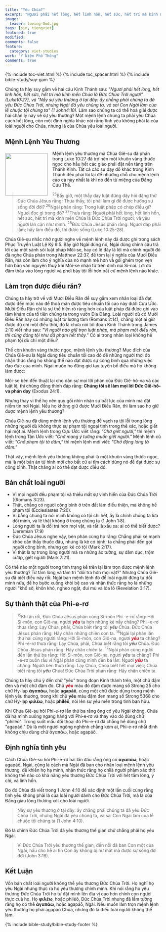 ```yaml
---
title: "Yêu Chúa?"
excerpt: "Ngươi phải hết lòng, hết linh hồn, hết sức, hết trí mà kính mến Chúa là Ðức Chúa Trời ngươi (Luke 10:27)"
image: 
  teaser: loving-God.jpg
tags: [sin, tiengviet]
featured: true
modified:
comments: false
feature:
  category: viet-studies
work: "Ý Niệm Phổ Thông"
comments: true
---
```


{% include toc-viet.html %}
{% include toc_spacer.html %}
{% include bible-study/suy-gam %}

Chúng ta hãy suy gẫm về hai câu Kinh Thánh sau: <em>"Ngươi phải hết lòng, hết linh hồn, hết sức, hết trí mà kính mến Chúa là Ðức Chúa Trời ngươi"</em> <em>(Luke<span style="color: rgba(0,0,0,0);">_</span>10:27)</em>, và <em>"Nầy sự yêu thương ở tại đây: ấy chẳng phải chúng ta đã yêu Ðức Chúa Trời, nhưng Ngài đã yêu chúng ta, và sai Con Ngài làm của lễ chuộc tội chúng ta" (1 John<span style="color: rgba(0,0,0,0);">_</span>4:10)</em>. Làm sao chúng ta có thể hoà giải được hai chân lý này về sự yêu thương? Một mệnh lệnh chúng ta phải yêu Chúa cách hết lòng, còn một định nghĩa khác nói rằng tình yêu không phải là của loài người cho Chúa, nhưng là của Chúa yêu loài người.

## Mệnh Lệnh Yêu Thương

<div>
<p>
<img alt src="{{ site.url }}/assets/images/loving-God.jpg" style="border: 1px solid #cccccc; margin: 7px 15px 0px 0px; max-width: 100%; height: 136px; padding: 0px; float: left;">
Mệnh lệnh yêu thương mà Chúa Giê-su đã phán trong Luke 10:27 đã trở nên một khuôn vàng thước ngọc cho hầu hết các giáo phái đặt nền tảng trên Thánh Kinh. Tất cả các sự dạy dỗ khác trong Kinh Thánh đều phải lùi lại để nhường chỗ cho mệnh lệnh cao cả này nhất là khi nó đến từ miệng của Đấng Cứu Thế.
</p>

</div>
<!-- ##################### PLACEHOLDER ###################-->

> <sup>25</sup>Bấy giờ, một thầy dạy luật đứng dậy hỏi đặng thử Ðức Chúa Jêsus rằng: Thưa thầy, tôi phải làm gì để được hưởng sự sống đời đời?  <sup>26</sup>Ngài phán rằng: Trong luật pháp có chép điều gì? Ngươi đọc gì trong đó?  <sup>27</sup>Thưa rằng: Ngươi phải hết lòng, hết linh hồn, hết sức, hết trí mà kính mến Chúa là Ðức Chúa Trời ngươi; và yêu người lân cận như mình.  <sup>28</sup>Ðức Chúa Jêsus phán rằng: Ngươi đáp phải lắm; hãy làm điều đó, thì được sống (Luke 10:25-28).

Chúa Giê-su nhắc nhở người nghe về mệnh lệnh này đã được ghi trong sách Phục Truyền Luật Lệ Ký 6:5. Bây giờ Ngài dùng nó, Ngài dùng chính câu trả lời của một sành sõi luật pháp Môi-se, hay có lẽ đây là lời mà chính người đó đã nghe Chúa phán trong Matthew 22:37, để tóm lại ý nghĩa của Mười Điều Răn, mà còn làm cho ý nghĩa của nó mạnh mẽ hơn và gói ghém trọn vẹn hơn bản văn nguyên thuỷ khi Môi-se nhận từ trên đỉnh núi Si-nai. Lời đó đâm thấu vào lòng người và phơi bày tội lỗi hơn bất cứ mệnh lệnh nào khác.

## Làm trọn được điều răn?

Chúng ta hãy trở về với Mười Điều Răn để suy gẫm xem nhân loại đã đạt được đến mức nào để thoả mãn được tiêu chuẩn tối cao này dưới Cựu Ước. Mười Điều Răn chỉ là sự thể hiện rõ ràng hơn của luật pháp đã được ghi vào tâm khảm của tổ tiên chúng ta trong vườn Địa Đàng. Loài người dù có Mười Điều Răn hay có những luật từ lương tâm (Romans 2:14), chẳng một ai giữ được dù chỉ một điều thôi, đó là chưa nói tới đoạn Kinh Thánh trong James 2:10 viết như sau: <em>"Vì người nào giữ trọn luật pháp, mà phạm một điều răn, thì cũng đáng tội như đã phạm hết thảy."</em> Có ai trong nhân loại không hề phạm tội dù chỉ một điều?

Thế còn khuôn vàng thước ngọc, mệnh lệnh yêu thương? Mục đích của Chúa Giê-su là Ngài dùng tiêu chuẩn tối cao đó để những người thời đó nhận thức rằng họ không thể nào đạt được sự công bình qua những việc đạo đức của mình. Ngài muốn họ đừng giơ tay tuyên bố điều mà họ không làm được:

<p class="blockquote">Môi-se bèn đến thuật lại cho dân sự mọi lời phán của Ðức Giê-hô-va và các luật lệ, thì chúng đồng thinh đáp rằng: <strong>Chúng tôi sẽ làm mọi lời Ðức Giê-hô-va phán dạy</strong> (Exodus 24:1).</p>

Nhưng thay vì thế họ nên quỳ gối nhìn nhận sự bất lực của mình mà đặt niềm tin nơi Ngài. Nếu họ không giữ được Mười Điều Răn, thì làm sao họ giữ được mệnh lệnh yêu thương?

Chúa Giê-su đã dùng mệnh lệnh yêu thương để vạch ra tội lỗi trong lòng những người dù không thực sự phạm tội ngoại tình trong thể xác, hoặc giết hại một ai. Mệnh lệnh trong Cựu Ước viết rằng: <em>"Chớ giết người,"</em> thì mệnh lệnh trong Tân Ước viết: <em>"Chớ mang ý tưởng muốn giết người."</em> Mệnh lệnh cũ viết: <em>"Chớ phạm tội tà dâm,"</em> thì mệnh lệnh mới viết: <em>"Chớ động lòng tà dâm."</em>

Thật vậy, mệnh lệnh yêu thương không phải là một khuôn vàng thước ngọc, mà là một bản án tử hình mới cho bất cứ ai tìm cách dùng nó để đạt được sự công bình. Thật chẳng ai có thể đạt được điều đó.

## Bản chất loài người

- Vì mọi người đều phạm tội và thiếu mất sự vinh hiển của Đức Chúa Trời ((Romans 3:23).
- Thật, chẳng có người công bình ở trên đất làm điều thiện, mà không hề phạm tội (Ecclesiastes 7:20).
- Ví bằng chúng ta nói mình không có tội chi hết, ấy là chính chúng ta lừa dối mình, và lẽ thật không ở trong chúng ta (1 John 1:8).
- Lòng người ta là dối trá hơn mọi vật, và rất là xấu xa: ai có thể biết được? (Jeremiah 17:9)
- Ðức Chúa Jêsus nghe vậy, bèn phán cùng họ rằng: Chẳng phải kẻ mạnh khỏe cần thầy thuốc đâu, nhưng là kẻ có bịnh; ta chẳng phải đến gọi người công bình, nhưng gọi kẻ có tội (Mark 2:17).
- Vì thật là tự trong lòng người mà ra những ác tưởng, sự dâm dục, trộm cướp, giết người (Mark 7:21).

Có thể nào một người trong tình trạng kể trên lại làm trọn được mệnh lệnh yêu thương? Từ tấm lòng và tâm trí "dối trá hơn mọi vật?" Nhưng Chúa Giê-su đã biết điều này rồi. Ngài ban mệnh lệnh đó để loài người đừng tự dối mình nữa, để họ bước xuống khỏi bệ cao và nhận thức rằng họ là những người "khổ sở, khốn khó, nghèo ngặt, đui mù và lỏa lồ (Revelation 3:17).

## Sự thành thật của Phi-e-rơ

> <sup>15</sup>Khi ăn rồi, Ðức Chúa Jêsus phán cùng Si-môn Phi -e-rơ rằng: Hỡi Si-môn, con Giô-na, ngươi <strong><em><span style="color: #d30015;">yêu</span></em></strong> ta hơn những kẻ nầy chăng? Phi -e-rơ thưa rằng: Lạy Chúa, phải, Chúa biết rằng tôi <strong><em>yêu</em></strong> Chúa. Ðức Chúa Jêsus phán rằng: Hãy chăn những chiên con ta.  <sup>16</sup>Ngài lại phán lần thứ hai cùng người rằng: Hỡi Si-môn, con Giô-na, ngươi <strong><em><span style="color: #d30015;">yêu</span></em></strong> ta chăng? Phi -e-rơ thưa rằng: Lạy Chúa, phải, Chúa biết rằng tôi <strong><em>yêu</em></strong> Chúa. Ðức Chúa Jêsus phán rằng: Hãy chăn chiên ta.  <sup>17</sup>Ngài phán cùng người đến lần thứ ba rằng: Hỡi Si-môn, con Giô-na, ngươi <strong><em>yêu</em></strong> ta chăng? Phi -e-rơ buồn rầu vì Ngài phán cùng mình đến ba lần: Ngươi <strong><em><span style="color: #d30015;">yêu</span></em></strong> ta chăng: Người bèn thưa rằng: Lạy Chúa, Chúa biết hết mọi việc; Chúa biết rằng tôi <strong><em>yêu</em></strong> Chúa! Ðức Chúa Trời phán rằng: Hãy chăn chiên ta.

Chúng ta hãy chú ý đến chữ "yêu" trong đoạn Kinh thánh trên, một chữ đậm đen và một chữ đậm đỏ. Chữ <strong><span style="color: #d30015;">yêu</span></strong> màu đỏ đậm được mang số Strong 25 cho chữ Hy-lạp <strong>ἀγαπάω</strong>, hoặc <strong>agapáō</strong>, cùng một chữ được dùng trong mệnh lệnh yêu thương, trong khi chữ <strong>yêu</strong> màu đậm đen mang số Strong 5368 cho chữ Hy-lạp <strong>φιλέω</strong>, hoặc <strong>philéō</strong>, nói lên sự yêu mến trong tình bạn hữu.

Khi Chúa Giê-su hỏi Phi-e-rơ lần thứ ba rằng ông có yêu Ngài không, Chúa đã hạ mình xuống ngang hàng với Phi-e-rơ và thay vào đó dùng chữ "philéō". Trong suốt mẩu đối thoại đó Phi-e-rơ đã chẳng hề dùng chữ "agapáō." Dù là một người ngông nghênh chẳng kém ai, Phi-e-rơ nhất định không chịu dùng chữ ἀγαπάω, hoặc agapáō.

## Định nghĩa tình yêu

Cách Chúa Giê-su hỏi Phi-e-rơ hai lần đầu rằng ông có <strong>ἀγαπάω</strong>, hoặc agapáō, Ngài, cũng là cách mà Ngài đã ban cho nhân loại mệnh lệnh yêu thương, để khiến họ hạ mình, nhận thức rằng họ chỉlà người phàm xác thịt không thể nào có khả năng yêu thương Đức Chúa Trời với hết tấm lòng, ý chí, và linh hồn.

Do đó Chúa đã viết trong 1 John 4:10 để xác định một lần cuối cùng rằng tình yêu không phải là của loài người dành cho Đức Chúa Trời, mà là của Đấng giàu lòng thương xót cho loài người.

> Nầy sự yêu thương ở tại đây: ấy chẳng phải chúng ta đã yêu Ðức Chúa Trời, nhưng Ngài đã yêu chúng ta, và sai Con Ngài làm của lễ chuộc tội chúng ta (1 John 4:10).

Đó là chính Đức Chúa Trời đã yêu thương thế gian chứ chẳng phải họ yêu Ngài.

> Vì Ðức Chúa Trời yêu thương thế gian, đến nỗi đã ban Con một của Ngài, hầu cho hễ ai tin Con ấy không bị hư mất mà được sự sống đời đời (John 3:16).

## Kết Luận

Vốn bản chất loài người không thể yêu thương Đức Chúa Trời. Họ nghĩ họ yêu Ngài nhưng thực ra họ yêu thương chính mình. Khi nói rằng họ yêu thương Đức Chúa Trời họ tự đặt mình lên địa vị cao hơn chính con người thực cuả họ. Họ <strong>φιλέω</strong>, hoặc philéō, Đức Chúa Trời nhưng đã lầm tưởng rằng họ có thể <strong>ἀγαπάω</strong>, hoặc agapáō, Ngài. Nếu muốn làm trọn mệnh lệnh yêu thương họ phải agapáō Chúa, nhưng đó là điều loài người không thể làm.

{% include bible-study/bible-study-footer %}

